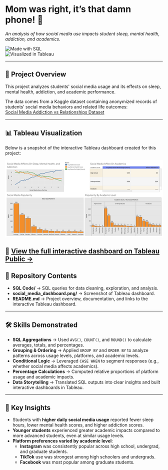 # Mom was right, it’s that damn phone! 📱  

*An analysis of how social media use impacts student sleep, mental health, addiction, and academics.*  

![Made with SQL](https://img.shields.io/badge/Made%20with-SQL-blue)  
![Visualized in Tableau](https://img.shields.io/badge/Visualized%20in-Tableau-orange)  

---

## 📖 Project Overview  
This project analyzes students' social media usage and its effects on sleep, mental health, addiction, and academic performance.  

The data comes from a Kaggle dataset containing anonymized records of students’ social media behaviors and related life outcomes:  
[Social Media Addiction vs Relationships Dataset](https://www.kaggle.com/datasets/adilshamim8/social-media-addiction-vs-relationships)  

---

## 📊 Tableau Visualization  
Below is a snapshot of the interactive Tableau dashboard created for this project:  

![Tableau Dashboard Preview](social_media_dashboard.png)  

🔗 [**View the full interactive dashboard on Tableau Public →**](https://public.tableau.com/app/profile/carlos.austin/viz/SocialMediaUseAmongstStudents/Dashboard1?publish=yes)  
---
## 📂 Repository Contents  

- **SQL Code/** → SQL queries for data cleaning, exploration, and analysis.  
- **social_media_dashboard.png/** → Screenshot of Tableau dashboard.  
- **README.md** → Project overview, documentation, and links to the interactive Tableau dashboard.  

---

## 🛠 Skills Demonstrated  

- **SQL Aggregations** → Used `AVG()`, `COUNT()`, and `ROUND()` to calculate averages, totals, and percentages.  
- **Grouping & Ordering** → Applied `GROUP BY` and `ORDER BY` to analyze patterns across usage levels, platforms, and academic levels.  
- **Conditional Logic** → Leveraged `CASE WHEN` to segment responses (e.g., whether social media affects academics).  
- **Percentage Calculations** → Computed relative proportions of platform usage and academic impacts.  
- **Data Storytelling** → Translated SQL outputs into clear insights and built interactive dashboards in Tableau.

 ---

 ## 🔑 Key Insights  

- Students with **higher daily social media usage** reported fewer sleep hours, lower mental health scores, and higher addiction scores.  
- **Younger students** experienced greater academic impacts compared to more advanced students, even at similar usage levels.  
- **Platform preferences varied by academic level**:  
  - **Instagram** was consistently popular across high school, undergrad, and graduate students.  
  - **TikTok** use was strongest among high schoolers and undergrads.  
  - **Facebook** was most popular among graduate students.
